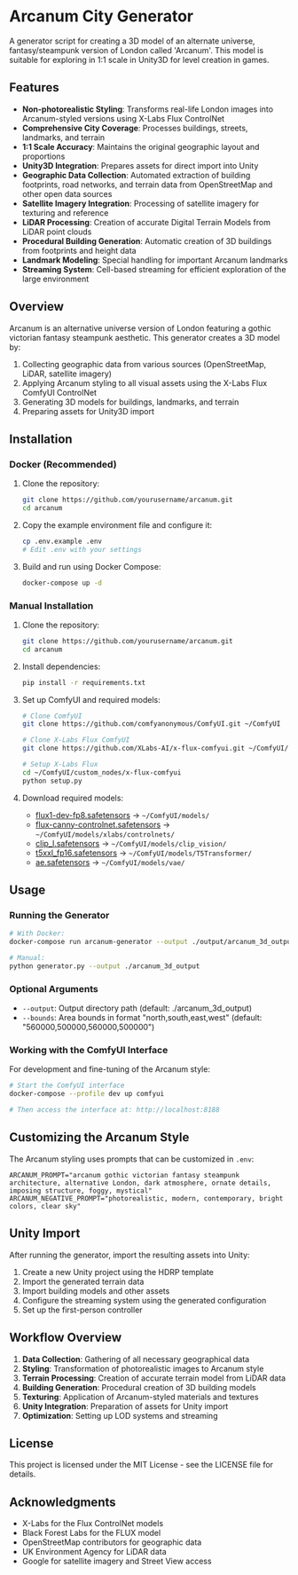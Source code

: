 # Arcanum City Generator

A generator script for creating a 3D model of an alternate universe, fantasy/steampunk version of London called 'Arcanum'. This model is suitable for exploring in 1:1 scale in Unity3D for level creation in games.

## Features

- **Non-photorealistic Styling**: Transforms real-life London images into Arcanum-styled versions using X-Labs Flux ControlNet
- **Comprehensive City Coverage**: Processes buildings, streets, landmarks, and terrain
- **1:1 Scale Accuracy**: Maintains the original geographic layout and proportions
- **Unity3D Integration**: Prepares assets for direct import into Unity
- **Geographic Data Collection**: Automated extraction of building footprints, road networks, and terrain data from OpenStreetMap and other open data sources
- **Satellite Imagery Integration**: Processing of satellite imagery for texturing and reference
- **LiDAR Processing**: Creation of accurate Digital Terrain Models from LiDAR point clouds
- **Procedural Building Generation**: Automatic creation of 3D buildings from footprints and height data
- **Landmark Modeling**: Special handling for important Arcanum landmarks
- **Streaming System**: Cell-based streaming for efficient exploration of the large environment

## Overview

Arcanum is an alternative universe version of London featuring a gothic victorian fantasy steampunk aesthetic. This generator creates a 3D model by:

1. Collecting geographic data from various sources (OpenStreetMap, LiDAR, satellite imagery)
2. Applying Arcanum styling to all visual assets using the X-Labs Flux ComfyUI ControlNet
3. Generating 3D models for buildings, landmarks, and terrain
4. Preparing assets for Unity3D import

## Installation

### Docker (Recommended)

1. Clone the repository:
   ```bash
   git clone https://github.com/yourusername/arcanum.git
   cd arcanum
   ```

2. Copy the example environment file and configure it:
   ```bash
   cp .env.example .env
   # Edit .env with your settings
   ```

3. Build and run using Docker Compose:
   ```bash
   docker-compose up -d
   ```

### Manual Installation

1. Clone the repository:
   ```bash
   git clone https://github.com/yourusername/arcanum.git
   cd arcanum
   ```

2. Install dependencies:
   ```bash
   pip install -r requirements.txt
   ```

3. Set up ComfyUI and required models:
   ```bash
   # Clone ComfyUI
   git clone https://github.com/comfyanonymous/ComfyUI.git ~/ComfyUI
   
   # Clone X-Labs Flux ComfyUI
   git clone https://github.com/XLabs-AI/x-flux-comfyui.git ~/ComfyUI/custom_nodes/x-flux-comfyui
   
   # Setup X-Labs Flux
   cd ~/ComfyUI/custom_nodes/x-flux-comfyui
   python setup.py
   ```

4. Download required models:
   - [flux1-dev-fp8.safetensors](https://huggingface.co/black-forest-labs/flux/resolve/main/flux1-dev-fp8.safetensors) → `~/ComfyUI/models/`
   - [flux-canny-controlnet.safetensors](https://huggingface.co/XLabs-AI/flux-controlnet-collections/resolve/main/flux-canny-controlnet.safetensors) → `~/ComfyUI/models/xlabs/controlnets/`
   - [clip_l.safetensors](https://huggingface.co/openai/clip-vit-large-patch14/resolve/main/model.safetensors) → `~/ComfyUI/models/clip_vision/`
   - [t5xxl_fp16.safetensors](https://huggingface.co/black-forest-labs/flux/resolve/main/t5xxl_fp16.safetensors) → `~/ComfyUI/models/T5Transformer/`
   - [ae.safetensors](https://huggingface.co/black-forest-labs/flux/resolve/main/ae.safetensors) → `~/ComfyUI/models/vae/`

## Usage

### Running the Generator

```bash
# With Docker:
docker-compose run arcanum-generator --output ./output/arcanum_3d_output

# Manual:
python generator.py --output ./arcanum_3d_output
```

### Optional Arguments

- `--output`: Output directory path (default: ./arcanum_3d_output)
- `--bounds`: Area bounds in format "north,south,east,west" (default: "560000,500000,560000,500000")

### Working with the ComfyUI Interface

For development and fine-tuning of the Arcanum style:

```bash
# Start the ComfyUI interface
docker-compose --profile dev up comfyui

# Then access the interface at: http://localhost:8188
```

## Customizing the Arcanum Style

The Arcanum styling uses prompts that can be customized in `.env`:

```
ARCANUM_PROMPT="arcanum gothic victorian fantasy steampunk architecture, alternative London, dark atmosphere, ornate details, imposing structure, foggy, mystical"
ARCANUM_NEGATIVE_PROMPT="photorealistic, modern, contemporary, bright colors, clear sky"
```

## Unity Import

After running the generator, import the resulting assets into Unity:

1. Create a new Unity project using the HDRP template
2. Import the generated terrain data
3. Import building models and other assets
4. Configure the streaming system using the generated configuration
5. Set up the first-person controller

## Workflow Overview

1. **Data Collection**: Gathering of all necessary geographical data
2. **Styling**: Transformation of photorealistic images to Arcanum style
3. **Terrain Processing**: Creation of accurate terrain model from LiDAR data
4. **Building Generation**: Procedural creation of 3D building models
5. **Texturing**: Application of Arcanum-styled materials and textures
6. **Unity Integration**: Preparation of assets for Unity import
7. **Optimization**: Setting up LOD systems and streaming

## License

This project is licensed under the MIT License - see the LICENSE file for details.

## Acknowledgments

- X-Labs for the Flux ControlNet models
- Black Forest Labs for the FLUX model
- OpenStreetMap contributors for geographic data
- UK Environment Agency for LiDAR data
- Google for satellite imagery and Street View access